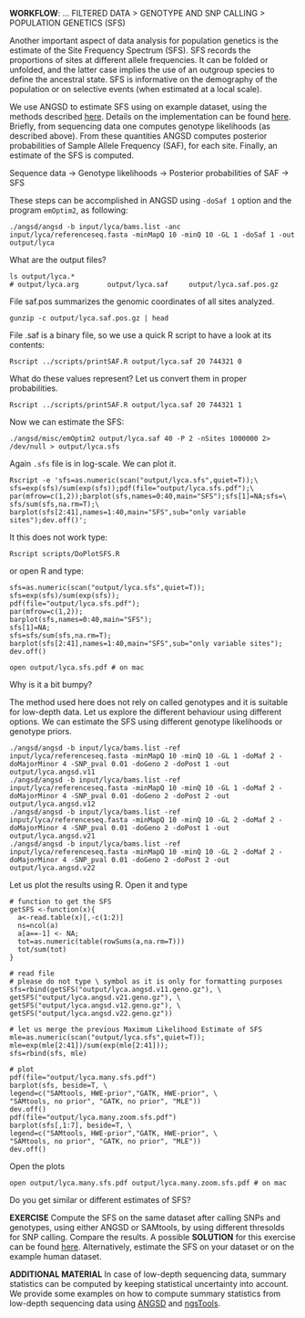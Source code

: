 
**WORKFLOW**:
... FILTERED DATA > GENOTYPE AND SNP CALLING > POPULATION GENETICS (SFS)

Another important aspect of data analysis for population genetics is the estimate of the Site Frequency Spectrum (SFS). SFS records the proportions of sites
at different allele frequencies. It can be folded or unfolded, and the latter case implies the use of an outgroup species to define the ancestral state. SFS
is informative on the demography of the population or on selective events (when estimated at a local scale).

We use ANGSD to estimate SFS using on example dataset, using the methods described [here](http://www.ncbi.nlm.nih.gov/pubmed/22911679).
Details on the implementation can be found [here](http://popgen.dk/angsd/index.php/SFS_Estimation).
Briefly, from sequencing data one computes genotype likelihoods (as described above). 
From these quantities ANGSD computes posterior probabilities of Sample Allele Frequency (SAF), for each site. Finally, an estimate of the SFS is computed.

Sequence data -> Genotype likelihoods -> Posterior probabilities of SAF -> SFS

These steps can be accomplished in ANGSD using `-doSaf 1` option and the program `emOptim2`, as following:
```
./angsd/angsd -b input/lyca/bams.list -anc input/lyca/referenceseq.fasta -minMapQ 10 -minQ 10 -GL 1 -doSaf 1 -out output/lyca
```
What are the output files?
```
ls output/lyca.*
# output/lyca.arg		output/lyca.saf		output/lyca.saf.pos.gz
```

File saf.pos summarizes the genomic coordinates of all sites analyzed. 
```
gunzip -c output/lyca.saf.pos.gz | head
```
File .saf is a binary file, so we use a quick R script to have a look at its contents:
```
Rscript ../scripts/printSAF.R output/lyca.saf 20 744321 0
```
What do these values represent?
Let us convert them in proper probabilities.
```
Rscript ../scripts/printSAF.R output/lyca.saf 20 744321 1
```

Now we can estimate the SFS:
```
./angsd/misc/emOptim2 output/lyca.saf 40 -P 2 -nSites 1000000 2> /dev/null > output/lyca.sfs 
```
Again `.sfs` file is in log-scale. We can plot it.
```
Rscript -e 'sfs=as.numeric(scan("output/lyca.sfs",quiet=T));\
sfs=exp(sfs)/sum(exp(sfs));pdf(file="output/lyca.sfs.pdf");\
par(mfrow=c(1,2));barplot(sfs,names=0:40,main="SFS");sfs[1]=NA;sfs=\
sfs/sum(sfs,na.rm=T);\
barplot(sfs[2:41],names=1:40,main="SFS",sub="only variable sites");dev.off()';
```

It this does not work type:
```
Rscript scripts/DoPlotSFS.R
```
or open R and type:
```
sfs=as.numeric(scan("output/lyca.sfs",quiet=T));
sfs=exp(sfs)/sum(exp(sfs));
pdf(file="output/lyca.sfs.pdf");
par(mfrow=c(1,2));
barplot(sfs,names=0:40,main="SFS");
sfs[1]=NA;
sfs=sfs/sum(sfs,na.rm=T);
barplot(sfs[2:41],names=1:40,main="SFS",sub="only variable sites");
dev.off()
```

```
open output/lyca.sfs.pdf # on mac
```
Why is it a bit bumpy?

The method used here does not rely on called genotypes and it is suitable for low-depth data.
Let us explore the different behaviour using different options. 
We can estimate the SFS using different genotype likelihoods or genotype priors.

```
./angsd/angsd -b input/lyca/bams.list -ref input/lyca/referenceseq.fasta -minMapQ 10 -minQ 10 -GL 1 -doMaf 2 -doMajorMinor 4 -SNP_pval 0.01 -doGeno 2 -doPost 1 -out output/lyca.angsd.v11
./angsd/angsd -b input/lyca/bams.list -ref input/lyca/referenceseq.fasta -minMapQ 10 -minQ 10 -GL 1 -doMaf 2 -doMajorMinor 4 -SNP_pval 0.01 -doGeno 2 -doPost 2 -out output/lyca.angsd.v12
./angsd/angsd -b input/lyca/bams.list -ref input/lyca/referenceseq.fasta -minMapQ 10 -minQ 10 -GL 2 -doMaf 2 -doMajorMinor 4 -SNP_pval 0.01 -doGeno 2 -doPost 1 -out output/lyca.angsd.v21
./angsd/angsd -b input/lyca/bams.list -ref input/lyca/referenceseq.fasta -minMapQ 10 -minQ 10 -GL 2 -doMaf 2 -doMajorMinor 4 -SNP_pval 0.01 -doGeno 2 -doPost 2 -out output/lyca.angsd.v22
```

Let us plot the results using R. Open it and type
```
# function to get the SFS
getSFS <-function(x){
  a<-read.table(x)[,-c(1:2)]
  ns=ncol(a)
  a[a==-1] <- NA;
  tot=as.numeric(table(rowSums(a,na.rm=T)))
  tot/sum(tot)
}

# read file
# please do not type \ symbol as it is only for formatting purposes
sfs=rbind(getSFS("output/lyca.angsd.v11.geno.gz"), \
getSFS("output/lyca.angsd.v21.geno.gz"), \
getSFS("output/lyca.angsd.v12.geno.gz"), \
getSFS("output/lyca.angsd.v22.geno.gz"))

# let us merge the previous Maximum Likelihood Estimate of SFS
mle=as.numeric(scan("output/lyca.sfs",quiet=T));
mle=exp(mle[2:41])/sum(exp(mle[2:41]));
sfs=rbind(sfs, mle)

# plot
pdf(file="output/lyca.many.sfs.pdf")
barplot(sfs, beside=T, \
legend=c("SAMtools, HWE-prior","GATK, HWE-prior", \
"SAMtools, no prior", "GATK, no prior", "MLE"))
dev.off()
pdf(file="output/lyca.many.zoom.sfs.pdf")
barplot(sfs[,1:7], beside=T, \
legend=c("SAMtools, HWE-prior","GATK, HWE-prior", \
"SAMtools, no prior", "GATK, no prior", "MLE"))
dev.off()
```

Open the plots
```
open output/lyca.many.sfs.pdf output/lyca.many.zoom.sfs.pdf # on mac
```
Do you get similar or different estimates of SFS?


**EXERCISE**
Compute the SFS on the same dataset after calling SNPs and genotypes, using either ANGSD or SAMtools, by using different thresolds for SNP calling.
Compare the results.
A possible **SOLUTION** for this exercise can be found [here](https://github.com/mfumagalli/EvoGen_course/blob/master/solutions.md).
Alternatively, estimate the SFS on your dataset or on the example human dataset.


**ADDITIONAL MATERIAL**
In case of low-depth sequencing data, summary statistics can be computed by keeping statistical uncertainty into account.
We provide some examples on how to compute summary statistics from low-depth sequencing data using [ANGSD](https://github.com/mfumagalli/EvoGen_course/blob/master/lowcov.md) and [ngsTools](https://github.com/mfumagalli/ngsTools/blob/master/TUTORIAL.md).



